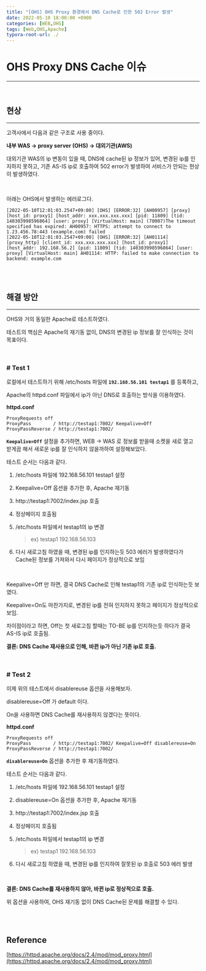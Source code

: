 ```yaml
---
title: "[OHS] OHS Proxy 환경에서 DNS Cache로 인한 502 Error 발생"
date: 2022-05-10 18:00:00 +0900
categories: [WEB,OHS]
tags: [Web,OHS,Apache]
typora-root-url: ./
---
```



# **OHS Proxy DNS Cache 이슈**

---

<br/>

## **현상**

---

고객사에서 다음과 같은 구조로 사용 중이다.

**내부 WAS -> proxy server (OHS) -> 대외기관(AWS)**

대외기관 WAS의 ip 변동이 있을 때, DNS에 cache된 ip 정보가 있어, 변경된 ip를 인지하지 못하고, 기존 AS-IS ip로 호출하여 502 error가 발생하여 서비스가 안되는 현상이 발생하였다.

<br/>

아래는 OHS에서 발생하는 에러로그다.

```
[2022-05-10T12:01:03.2547+09:00] [OHS] [ERROR:32] [AH00957] [proxy] [host_id: proxy1] [host_addr: xxx.xxx.xxx.xxx] [pid: 11809] [tid: 140303998596864] [user: proxy] [VirtualHost: main] (70007)The timeout specified has expired: AH00957: HTTPS: attempt to connect to 1.23.456.78:443 (example.com) failed
[2022-05-10T12:01:03.2547+09:00] [OHS] [ERROR:32] [AH01114] [proxy_http] [client_id: xxx.xxx.xxx.xxx] [host_id: proxy1] [host_addr: 192.168.56.2] [pid: 11809] [tid: 140303998596864] [user: proxy] [VirtualHost: main] AH01114: HTTP: failed to make connection to backend: example.com

```



<br/>

<br/>

## **해결 방안**

---



OHS와 거의 동일한 Apache로 테스트하였다.

테스트의 핵심은 Apache의 재기동 없이, DNS의 변경된 ip 정보를 잘 인식하는 것이 목표이다.

<br/>

### **# Test 1**

로컬에서 테스트하기 위해 /etc/hosts 파일에 **`192.168.56.101 testap1`** 를 등록하고,

Apache의 httpd.conf 파일에서 ip가 아닌 DNS로 호출하는 방식을 이용하였다.

**httpd.conf**

```
ProxyRequests off
ProxyPass        / http://testap1:7002/ Keepalive=Off
ProxyPassReverse / http://testap1:7002/
```

**`Keepalive=Off`** 설정을 추가하면,  WEB -> WAS 로 정보를 받을때 소켓을 새로 열고 받게끔 해서 새로운 ip를 잘 인식하지 않을까하여 설정해보았다.

테스트 순서는 다음과 같다.

1. /etc/hosts 파일에 192.168.56.101 testap1 설정

2. Keepalive=Off 옵션을 추가한 후, Apache 재기동

3. http://testap1:7002/index.jsp 호출

4. 정상페이지 호출됨

5. /etc/hosts 파일에서 testap1의 ip 변경 

   > ex) testap1 192.168.56.103

6. 다시 새로고침 하였을 때, 변경된 ip를 인지하는듯 503 에러가 발생하였다가 Cache된 정보를 가져와서 다시 페이지가 정상적으로 보임

<br/>

Keepalive=Off 만 하면, 결국 DNS Cache로 인해 testap1의 기존 ip로 인식하는듯 보였다.

Keepalive=On도 마찬가지로, 변경된 ip를 전혀 인지하지 못하고 페이지가 정상적으로 보임.

차이점이라고 하면, Off는 첫 새로고침 할때는 TO-BE ip를 인지하는듯 하다가 결국 AS-IS ip로 호출됨.

**결론: DNS Cache 재사용으로 인해, 바뀐 ip가 아닌 기존 ip로 호출.**

<br/>

### **# Test 2**

이제 위의 테스트에서 disablereuse 옵션을 사용해보자.

disablereuse=Off 가 default 이다. 

On을 사용하면 DNS Cache를 재사용하지 않겠다는 뜻이다.

**httpd.conf**

```
ProxyRequests off
ProxyPass        / http://testap1:7002/ Keepalive=Off disablereuse=On
ProxyPassReverse / http://testap1:7002/
```

**`disablereuse=On`** 옵션을 추가한 후 재기동하였다.

테스트 순서는 다음과 같다.

1. /etc/hosts 파일에 192.168.56.101 testap1 설정

2. disablereuse=On 옵션을 추가한 후, Apache 재기동 

3. http://testap1:7002/index.jsp 호출

4. 정상페이지 호출됨

5. /etc/hosts 파일에서 testap1의 ip 변경 

   > ex) testap1 192.168.56.103

6. 다시 새로고침 하였을 때, 변경된 ip를 인지하여 잘못된 ip 호출로 503 에러 발생

<br/>

**결론: DNS Cache를 재사용하지 않아, 바뀐 ip로 정상적으로 호출.**

위 옵션을 사용하여, OHS 재기동 없이 DNS Cache된 문제를 해결할 수 있다.

<br/>

<br/>

## **Reference**

[https://httpd.apache.org/docs/2.4/mod/mod_proxy.html](https://httpd.apache.org/docs/2.4/mod/mod_proxy.html)

<br/>
